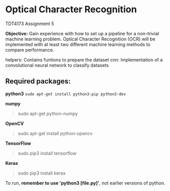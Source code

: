 # Optical Character Recognition
TDT4173 Assignment 5

**Objective:** 	Gain experience with how to set up a pipeline for a non-trivial machine learning problem. Optical Character Recognition (OCR) will be implemented with at least two different machine learning methods to compare performance.

helpers: 	Contains funtions to prepare the dataset
cnn: 		Implementation of a convolutional neural network to classify datasets



## Required packages:
**python3**
`sudo apt-get install python3-pip python3-dev`

**numpy**
> sudo apt-get python-numpy

**OpenCV**
> sudo apt-get install python-opencv

**TensorFlow**
> sudo pip3 install tensorflow

**Keras**
> sudo pip3 install keras



To run, **remember to use 'python3 [file.py]'**, not earlier versions of python.
